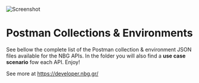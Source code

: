 ![Screenshot](https://microsites.nbg.gr/api.gateway/publicportal/sites/default/files/2018-11/black_logo.jpg) 

# Postman Collections & Environments
See bellow the complete list of the Postman collection & environment JSON files available for the NBG APIs. In the folder you will also find a **use case scenario** fow each API. Enjoy!


See more at https://developer.nbg.gr/

